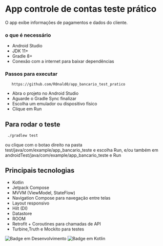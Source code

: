 # App controle de contas teste prático
O app exibe informações de pagamentos e dados do cliente.

### o que é necessário 
- Android Studio  
- JDK 11+
- Gradle 8+
- Conexão com a internet para baixar dependências

### Passos para executar
  ```bash 
     https://github.com/R0nald0/app_bancario_test_pratico
   ``` 

- Abra o projeto no Android Studio
- Aguarde o Gradle Sync finalizar
- Escolha um emulador ou dispositivo físico
- Clique em Run

## Para rodar o teste
 ```bash
  ./gradlew test
````  
   ou clique com o botao direito na pasta test/java/com/example/app_bancario_teste e escolha Run, e/ou também em androidTest/java/com/example/app_bancario_teste e Run
   
## Principais tecnologias
 - Kotlin
 - Jetpack Compose
 - MVVM (ViewModel, StateFlow)
 - Navigation Compose para navegação entre telas
 - Layout responsivo
 - Hilt (DI)
 - Datastore
 - ROOM
 - Retrofit + Coroutines para chamadas de API
 - Turbine,Truth e Mockito para testes


![Badge em Desenvolvimento](http://img.shields.io/static/v1?label=STATUS&message=EM%20DESENVOLVIMENTO&color=GREEN&style=for-the-badge)
![Badge em Kotlin](http://img.shields.io/static/v1?label=LENGUAGE&message=%20KOTLIN&color=BLUEN&style=for-the-badge)
